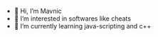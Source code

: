 - 👋 Hi, I’m Mavnic
- 👀 I’m interested in softwares like cheats
- 🌱 I’m currently learning java-scripting and c++
